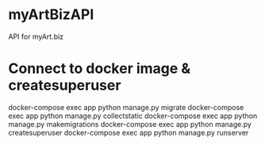 # myArtBizAPI
API for myArt.biz

# Connect to docker image & createsuperuser
docker-compose exec app python manage.py migrate
docker-compose exec app python manage.py collectstatic
docker-compose exec app python manage.py makemigrations
docker-compose exec app python manage.py createsuperuser
docker-compose exec app python manage.py runserver
